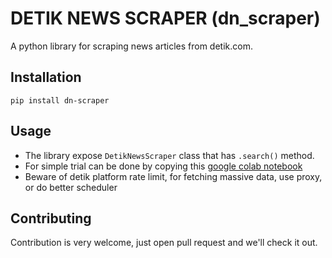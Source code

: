 # DETIK NEWS SCRAPER (dn_scraper)

A python library for scraping news articles from detik.com.

## Installation
```
pip install dn-scraper
```

## Usage
- The library expose ```DetikNewsScraper``` class that has ```.search()``` method.
- For simple trial can be done by copying this [google colab notebook](https://colab.research.google.com/drive/1FFPF3_Y0oJJVt7LFOitUIZ95yVtlZMiZ?usp=sharing)
- Beware of detik platform rate limit, for fetching massive data, use proxy, or do better scheduler

## Contributing
Contribution is very welcome, just open pull request and we'll check it out.

